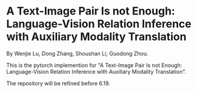 # A Text-Image Pair Is not Enough: Language-Vision Relation Inference with Auxiliary Modality Translation
By Wenjie Lu, Dong Zhang, Shoushan Li, Guodong Zhou.

This is the pytorch implemention for "A Text-Image Pair Is not Enough: Language-Vision Relation Inference with Auxiliary Modality Translation". 

The repository will be refined before 6.19.
